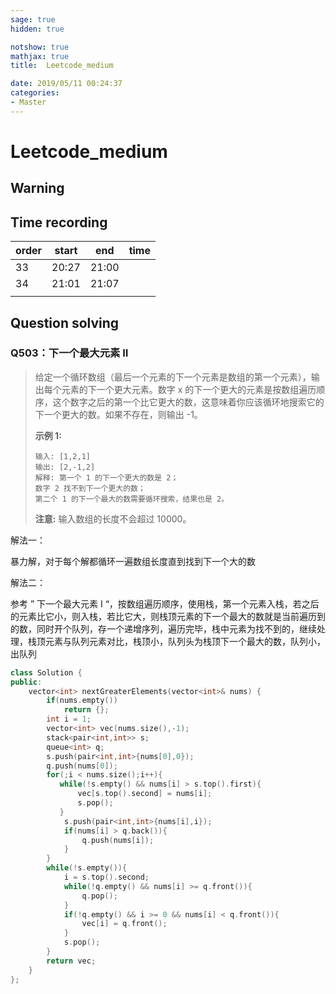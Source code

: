 ```yaml
---
sage: true
hidden: true

notshow: true
mathjax: true
title:  Leetcode_medium

date: 2019/05/11 00:24:37
categories:
- Master
---
```

# Leetcode_medium

## Warning

## Time recording

| order | start | end   | time |
| ----- | ----- | ----- | ---- |
| 33    | 20:27 | 21:00 |      |
| 34    | 21:01 | 21:07 |      |
|       |       |       |      |



## Question solving

### Q503：下一个最大元素 Ⅱ

>给定一个循环数组（最后一个元素的下一个元素是数组的第一个元素），输出每个元素的下一个更大元素。数字 x 的下一个更大的元素是按数组遍历顺序，这个数字之后的第一个比它更大的数，这意味着你应该循环地搜索它的下一个更大的数。如果不存在，则输出 -1。
>
>**示例 1:**
>
>```
>输入: [1,2,1]
>输出: [2,-1,2]
>解释: 第一个 1 的下一个更大的数是 2；
>数字 2 找不到下一个更大的数； 
>第二个 1 的下一个最大的数需要循环搜索，结果也是 2。
>```
>
>**注意:** 输入数组的长度不会超过 10000。

解法一：

暴力解，对于每个解都循环一遍数组长度直到找到下一个大的数

解法二：

参考 ” 下一个最大元素 Ⅰ “，按数组遍历顺序，使用栈，第一个元素入栈，若之后的元素比它小，则入栈，若比它大，则栈顶元素的下一个最大的数就是当前遍历到的数，同时开个队列，存一个递增序列，遍历完毕，栈中元素为找不到的，继续处理，栈顶元素与队列元素对比，栈顶小，队列头为栈顶下一个最大的数，队列小，出队列

```C++
class Solution {
public:
    vector<int> nextGreaterElements(vector<int>& nums) {
        if(nums.empty())
            return {};
        int i = 1;
        vector<int> vec(nums.size(),-1);
        stack<pair<int,int>> s;
        queue<int> q;
        s.push(pair<int,int>{nums[0],0});
        q.push(nums[0]);
        for(;i < nums.size();i++){
           while(!s.empty() && nums[i] > s.top().first){
               vec[s.top().second] = nums[i];
               s.pop();
           }
            s.push(pair<int,int>{nums[i],i});
            if(nums[i] > q.back()){
                q.push(nums[i]);
            }
        }
        while(!s.empty()){
            i = s.top().second;
            while(!q.empty() && nums[i] >= q.front()){
                q.pop();
            }
            if(!q.empty() && i >= 0 && nums[i] < q.front()){
                vec[i] = q.front();
            }
            s.pop();
        }
        return vec;
    }
};
```

